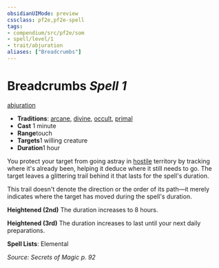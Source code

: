 ```yaml
---
obsidianUIMode: preview
cssclass: pf2e,pf2e-spell
tags:
- compendium/src/pf2e/som
- spell/level/1
- trait/abjuration
aliases: ["Breadcrumbs"]
---
```

# Breadcrumbs *Spell 1*   
[abjuration](/rules/traits/abjuration.md)  

- **Traditions**: [arcane](/rules/traits/arcane.md), [divine](/rules/traits/divine.md), [occult](/rules/traits/occult.md), [primal](/rules/traits/primal.md)
- **Cast** 1 minute 
- **Range**touch
- **Targets**1 willing creature
- **Duration**1 hour

You protect your target from going astray in [hostile](/rules/conditions.md#Hostile) territory by tracking where it's already been, helping it deduce where it still needs to go. The target leaves a glittering trail behind it that lasts for the spell's duration.

This trail doesn't denote the direction or the order of its path—it merely indicates where the target has moved during the spell's duration.

**Heightened (2nd)** The duration increases to 8 hours.

**Heightened (3rd)** The duration increases to last until your next daily preparations.

**Spell Lists**: Elemental

*Source: Secrets of Magic p. 92*